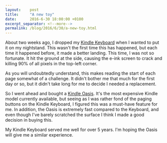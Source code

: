```yaml
---
layout:    post
title:     "A new toy"
date:      2016-6-30 18:00:00 +0100
excerpt_separator: <!--more-->
permalink: /blog/2016/6/30/a-new-toy.html
---
```


About two weeks ago, I dropped my [Kindle Keyboard](https://en.wikipedia.org/wiki/Amazon_Kindle#Kindle_Keyboard) when I wanted to put it on my nightstand. This wasn't the first time this has happened, but each time it happened before, it made a better landing. This time, I was not so fortunate. It hit the ground at the side, causing the e-ink screen to crack and killing 90% of all pixels in the top-left corner.

<!--more-->
As you will undoubtedly understand, this makes reading the start of each page somewhat of a challenge. It didn't bother me that much for the first day or so, but it didn't take long for me to decide I needed a replacement.

So I went ahead and bought a [Kindle Oasis](https://en.wikipedia.org/wiki/Amazon_Kindle#Kindle_Oasis). It's the most expensive Kindle model currently available, but seeing as I was rather fond of the paging buttons on the Kindle Keyboard, I figured this was a must-have feature for me. In addition, the Oasis is extremely fast compared to the Keyboard, and even though I've barely scratched the surface I think I made a good decision in buying this.

My Kindle Keyboard served me well for over 5 years. I'm hoping the Oasis will give me a similar experience.